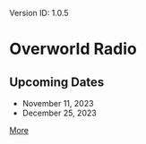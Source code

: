 Version ID: 1.0.5

# Overworld Radio

## Upcoming Dates
- November 11, 2023
- December 25, 2023

[More](./more.md)

